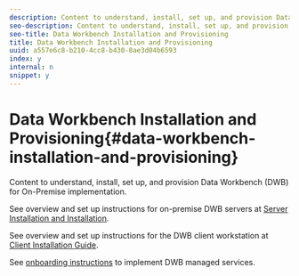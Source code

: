 ```yaml
---
description: Content to understand, install, set up, and provision Data Workbench (DWB) for On-Premise implementation.
seo-description: Content to understand, install, set up, and provision Data Workbench (DWB) for On-Premise implementation.
seo-title: Data Workbench Installation and Provisioning
title: Data Workbench Installation and Provisioning
uuid: a557e6c8-b210-4cc8-b430-8ae3d04b6593
index: y
internal: n
snippet: y
---
```


# Data Workbench Installation and Provisioning{#data-workbench-installation-and-provisioning}

Content to understand, install, set up, and provision Data Workbench (DWB) for On-Premise implementation.

See overview and set up instructions for on-premise DWB servers at [Server Installation and Installation](https://marketing.adobe.com/resources/help/en_US/insight/svrprod/).

See overview and set up instructions for the DWB client workstation at [Client Installation Guide](https://marketing.adobe.com/resources/help/en_US/insight/install/).

See [onboarding instructions](../../../home/dwb-implement-overview/dwb-implement-provision/dwb-implement-onboarding.md#concept-e93aba41b26a410f959c5ca7f8e33355) to implement DWB managed services. 
